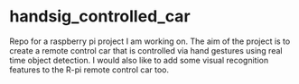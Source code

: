 # handsig_controlled_car
Repo for a raspberry pi project I am working on. The aim of the project is to create a remote control car that is controlled via hand gestures using real time object detection. I would also like to add some visual recognition features to the R-pi remote control car too. 
